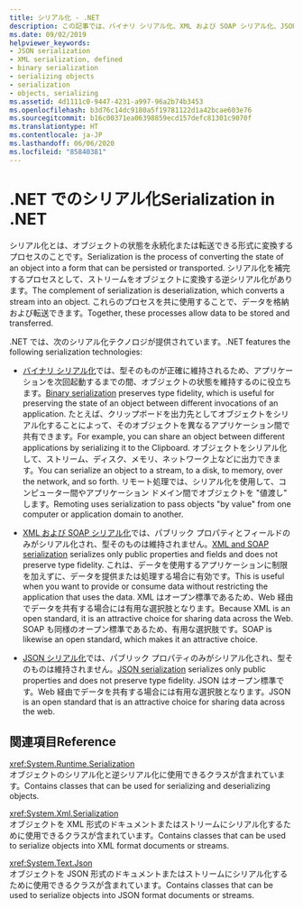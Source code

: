```yaml
---
title: シリアル化 - .NET
description: この記事では、バイナリ シリアル化、XML および SOAP シリアル化、JSON シリアル化など、.NET シリアル化テクノロジに関する情報を提供します。
ms.date: 09/02/2019
helpviewer_keywords:
- JSON serialization
- XML serialization, defined
- binary serialization
- serializing objects
- serialization
- objects, serializing
ms.assetid: 4d1111c0-9447-4231-a997-96a2b74b3453
ms.openlocfilehash: b3d76c14dc9180a5f19781122d1a42bcae603e76
ms.sourcegitcommit: b16c00371ea06398859ecd157defc81301c9070f
ms.translationtype: HT
ms.contentlocale: ja-JP
ms.lasthandoff: 06/06/2020
ms.locfileid: "85840381"
---
```

# <a name="serialization-in-net"></a><span data-ttu-id="def3d-103">.NET でのシリアル化</span><span class="sxs-lookup"><span data-stu-id="def3d-103">Serialization in .NET</span></span>

<span data-ttu-id="def3d-104">シリアル化とは、オブジェクトの状態を永続化または転送できる形式に変換するプロセスのことです。</span><span class="sxs-lookup"><span data-stu-id="def3d-104">Serialization is the process of converting the state of an object into a form that can be persisted or transported.</span></span> <span data-ttu-id="def3d-105">シリアル化を補完するプロセスとして、ストリームをオブジェクトに変換する逆シリアル化があります。</span><span class="sxs-lookup"><span data-stu-id="def3d-105">The complement of serialization is deserialization, which converts a stream into an object.</span></span> <span data-ttu-id="def3d-106">これらのプロセスを共に使用することで、データを格納および転送できます。</span><span class="sxs-lookup"><span data-stu-id="def3d-106">Together, these processes allow data to be stored and transferred.</span></span>  
  
<span data-ttu-id="def3d-107">.NET では、次のシリアル化テクノロジが提供されています。</span><span class="sxs-lookup"><span data-stu-id="def3d-107">.NET features the following serialization technologies:</span></span>  
  
- <span data-ttu-id="def3d-108">[バイナリ シリアル化](binary-serialization.md)では、型そのものが正確に維持されるため、アプリケーションを次回起動するまでの間、オブジェクトの状態を維持するのに役立ちます。</span><span class="sxs-lookup"><span data-stu-id="def3d-108">[Binary serialization](binary-serialization.md) preserves type fidelity, which is useful for preserving the state of an object between different invocations of an application.</span></span> <span data-ttu-id="def3d-109">たとえば、クリップボードを出力先としてオブジェクトをシリアル化することによって、そのオブジェクトを異なるアプリケーション間で共有できます。</span><span class="sxs-lookup"><span data-stu-id="def3d-109">For example, you can share an object between different applications by serializing it to the Clipboard.</span></span> <span data-ttu-id="def3d-110">オブジェクトをシリアル化して、ストリーム、ディスク、メモリ、ネットワーク上などに出力できます。</span><span class="sxs-lookup"><span data-stu-id="def3d-110">You can serialize an object to a stream, to a disk, to memory, over the network, and so forth.</span></span> <span data-ttu-id="def3d-111">リモート処理では、シリアル化を使用して、コンピューター間やアプリケーション ドメイン間でオブジェクトを "値渡し" します。</span><span class="sxs-lookup"><span data-stu-id="def3d-111">Remoting uses serialization to pass objects "by value" from one computer or application domain to another.</span></span>  
  
- <span data-ttu-id="def3d-112">[XML および SOAP シリアル化](xml-and-soap-serialization.md)では、パブリック プロパティとフィールドのみがシリアル化され、型そのものは維持されません。</span><span class="sxs-lookup"><span data-stu-id="def3d-112">[XML and SOAP serialization](xml-and-soap-serialization.md) serializes only public properties and fields and does not preserve type fidelity.</span></span> <span data-ttu-id="def3d-113">これは、データを使用するアプリケーションに制限を加えずに、データを提供または処理する場合に有効です。</span><span class="sxs-lookup"><span data-stu-id="def3d-113">This is useful when you want to provide or consume data without restricting the application that uses the data.</span></span> <span data-ttu-id="def3d-114">XML はオープン標準であるため、Web 経由でデータを共有する場合には有用な選択肢となります。</span><span class="sxs-lookup"><span data-stu-id="def3d-114">Because XML is an open standard, it is an attractive choice for sharing data across the Web.</span></span> <span data-ttu-id="def3d-115">SOAP も同様のオープン標準であるため、有用な選択肢です。</span><span class="sxs-lookup"><span data-stu-id="def3d-115">SOAP is likewise an open standard, which makes it an attractive choice.</span></span>  
  
- <span data-ttu-id="def3d-116">[JSON シリアル化](system-text-json-overview.md)では、パブリック プロパティのみがシリアル化され、型そのものは維持されません。</span><span class="sxs-lookup"><span data-stu-id="def3d-116">[JSON serialization](system-text-json-overview.md) serializes only public properties and does not preserve type fidelity.</span></span> <span data-ttu-id="def3d-117">JSON はオープン標準です。Web 経由でデータを共有する場合には有用な選択肢となります。</span><span class="sxs-lookup"><span data-stu-id="def3d-117">JSON is an open standard that is an attractive choice for sharing data across the web.</span></span>

## <a name="reference"></a><span data-ttu-id="def3d-118">関連項目</span><span class="sxs-lookup"><span data-stu-id="def3d-118">Reference</span></span>

<xref:System.Runtime.Serialization>  
<span data-ttu-id="def3d-119">オブジェクトのシリアル化と逆シリアル化に使用できるクラスが含まれています。</span><span class="sxs-lookup"><span data-stu-id="def3d-119">Contains classes that can be used for serializing and deserializing objects.</span></span>
  
<xref:System.Xml.Serialization>  
<span data-ttu-id="def3d-120">オブジェクトを XML 形式のドキュメントまたはストリームにシリアル化するために使用できるクラスが含まれています。</span><span class="sxs-lookup"><span data-stu-id="def3d-120">Contains classes that can be used to serialize objects into XML format documents or streams.</span></span>

<xref:System.Text.Json>  
<span data-ttu-id="def3d-121">オブジェクトを JSON 形式のドキュメントまたはストリームにシリアル化するために使用できるクラスが含まれています。</span><span class="sxs-lookup"><span data-stu-id="def3d-121">Contains classes that can be used to serialize objects into JSON format documents or streams.</span></span>
